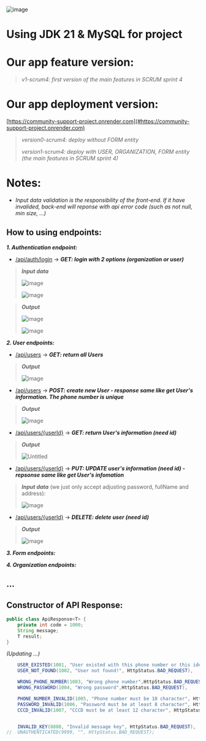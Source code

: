 ![image](https://github.com/user-attachments/assets/bf19f912-dbb5-4732-852a-83d4aa944b41)

# Using JDK 21 & MySQL for project

# Our app feature version:
> _v1-scrum4: first version of the main features in SCRUM sprint 4_

# Our app deployment version: 
[https://community-support-project.onrender.com](#https://community-support-project.onrender.com)
> _version0-scrum4: deploy without FORM entity_
> 
> _version1-scrum4: deploy with USER, ORGANIZATION, FORM entity (the main features in SCRUM sprint 4)_

# Notes:

- _Input data validation is the responsibility of the front-end. If it have invalided, back-end will reponse with api error code (such as not null, min size, ...)_

## How to using endpoints:

**_1. Authentication endpoint:_**
- [/api/auth/login](#/api/auth/login) -> **_GET: login with 2 options (organization or user)_**
> **_Input data_**
>
> ![image](https://github.com/user-attachments/assets/86742b15-8989-45a3-9e9b-bb7c2fca0519)
>
> ![image](https://github.com/user-attachments/assets/7914c52b-7f6c-4aab-9234-f57ec5f13801)

> **_Output_**
>
> ![image](https://github.com/user-attachments/assets/dc669cf8-c5a5-4e02-b562-cfb18ede3454)
>
> ![image](https://github.com/user-attachments/assets/42654822-11fa-4823-b087-d901aa769d77)


**_2. User endpoints:_**

- [/api/users](#/api/users) -> **_GET: return all Users_**
> **_Output_**
> 
> ![image](https://github.com/user-attachments/assets/dabf64ea-67d0-41bb-bcb2-7881d229e8aa)

- [/api/users](#/api/users) -> **_POST: create new User - response same like get User's information. The phone number is unique_**
> **_Output_**
> 
> ![image](https://github.com/user-attachments/assets/e43d0102-2f60-44c4-9b13-a1155bb0c6dd)

- [/api/users/{userId}](#/api/users) -> **_GET: return User's information (need id)_**
> **_Output_**
> 
> ![Untitled](https://github.com/user-attachments/assets/c942128b-c4f7-405d-97c0-f44da646dd5d)

- [/api/users/{userId}](#/api/users) -> **_PUT: UPDATE user's information (need id) - repsonse same like get User's infomation_**

> **_Input data_** (we just only accept adjusting password, fullName and address):
> 
> ![image](https://github.com/user-attachments/assets/6aa9eae0-c763-45c7-a289-3a48f6dd54e7)

- [/api/users/{userId}](#/api/users) -> **_DELETE: delete user (need id)_**
> **_Output_**
> 
> ![image](https://github.com/user-attachments/assets/56154351-f327-40a9-b125-42516e545baf)

**_3. Form endpoints:_**

**_4. Organization endpoints:_**

## ...

## Constructor of API Response:

```java
public class ApiResponse<T> {
    private int code = 1000;
    String message;
    T result;
}
```

_(Updating ...)_

```java
    USER_EXISTED(1001, "User existed with this phone number or this identifier number", HttpStatus.BAD_REQUEST),
    USER_NOT_FOUND(1002, "User not found!", HttpStatus.BAD_REQUEST),

    WRONG_PHONE_NUMBER(1003, "Wrong phone number",HttpStatus.BAD_REQUEST),
    WRONG_PASSWORD(1004, "Wrong password",HttpStatus.BAD_REQUEST),

    PHONE_NUMBER_INVALID(1005, "Phone number must be 10 character", HttpStatus.BAD_REQUEST),
    PASSWORD_INVALID(1006, "Password must be at least 8 character", HttpStatus.BAD_REQUEST),
    CCCD_INVALID(1007, "CCCD must be at least 12 character", HttpStatus.BAD_REQUEST),


    INVALID_KEY(8888, "Invalid message key", HttpStatus.BAD_REQUEST),
//  UNAUTHENTICATED(9999, "", HttpStatus.BAD_REQUEST);
```
